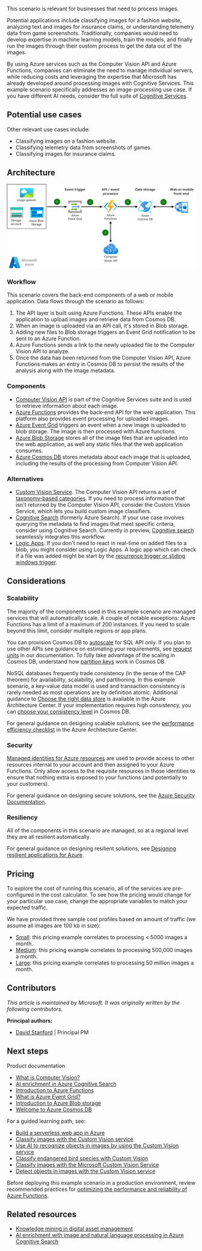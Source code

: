 This scenario is relevant for businesses that need to process images.

Potential applications include classifying images for a fashion website, analyzing text and images for insurance claims, or understanding telemetry data from game screenshots. Traditionally, companies would need to develop expertise in machine learning models, train the models, and finally run the images through their custom process to get the data out of the images.

By using Azure services such as the Computer Vision API and Azure Functions, companies can eliminate the need to manage individual servers, while reducing costs and leveraging the expertise that Microsoft has already developed around processing images with Cognitive Services. This example scenario specifically addresses an image-processing use case. If you have different AI needs, consider the full suite of [Cognitive Services](/azure/cognitive-services/).

## Potential use cases

Other relevant use cases include:

- Classifying images on a fashion website.
- Classifying telemetry data from screenshots of games.
- Classifying images for insurance claims.

## Architecture

![Architecture for image classification][architecture]

### Workflow

This scenario covers the back-end components of a web or mobile application. Data flows through the scenario as follows:

1. The API layer is built using Azure Functions. These APIs enable the application to upload images and retrieve data from Cosmos DB.
2. When an image is uploaded via an API call, it's stored in Blob storage.
3. Adding new files to Blob storage triggers an Event Grid notification to be sent to an Azure Function.
4. Azure Functions sends a link to the newly uploaded file to the Computer Vision API to analyze.
5. Once the data has been returned from the Computer Vision API, Azure Functions makes an entry in Cosmos DB to persist the results of the analysis along with the image metadata.

### Components

- [Computer Vision API](https://azure.microsoft.com/services/cognitive-services/computer-vision) is part of the Cognitive Services suite and is used to retrieve information about each image.
- [Azure Functions](https://azure.microsoft.com/services/functions) provides the back-end API for the web application. This platform also provides event processing for uploaded images.
- [Azure Event Grid](https://azure.microsoft.com/services/event-grid) triggers an event when a new image is uploaded to blob storage. The image is then processed with Azure functions.
- [Azure Blob Storage](https://azure.microsoft.com/services/storage/blobs) stores all of the image files that are uploaded into the web application, as well any static files that the web application consumes.
- [Azure Cosmos DB](https://azure.microsoft.com/free/cosmos-db) stores metadata about each image that is uploaded, including the results of the processing from Computer Vision API.

### Alternatives

- [Custom Vision Service](https://azure.microsoft.com/services/cognitive-services/custom-vision-service). The Computer Vision API returns a set of [taxonomy-based categories][cv-categories]. If you need to process information that isn't returned by the Computer Vision API, consider the Custom Vision Service, which lets you build custom image classifiers.
- [Cognitive Search](https://azure.microsoft.com/services/search) (formerly Azure Search). If your use case involves querying the metadata to find images that meet specific criteria, consider using Cognitive Search. Currently in preview, [Cognitive search](https://azure.microsoft.com/services/search) seamlessly integrates this workflow.
- [Logic Apps](https://azure.microsoft.com/services/logic-apps). If you don't need to react in real-time on added files to a blob, you might consider using Logic Apps. A logic app which can check if a file was added might be start by the [recurrence trigger or sliding windows trigger](/azure/logic-apps/concepts-schedule-automated-recurring-tasks-workflows).

## Considerations

### Scalability

The majority of the components used in this example scenario are managed services that will automatically scale. A couple of notable exceptions: Azure Functions has a limit of a maximum of 200 instances. If you need to scale beyond this limit, consider multiple regions or app plans.

You can provision Cosmos DB to [autoscale](/azure/cosmos-db/how-to-provision-autoscale-throughput?tabs=api-async) for SQL API only. If you plan to use other APIs see guidance on estimating your requirements, see [request units](/azure/cosmos-db/request-units) in our documentation. To fully take advantage of the scaling in Cosmos DB, understand how [partition keys](/azure/cosmos-db/partition-data) work in Cosmos DB.

NoSQL databases frequently trade consistency (in the sense of the CAP theorem) for availability, scalability, and partitioning. In this example scenario, a key-value data model is used and transaction consistency is rarely needed as most operations are by definition atomic. Additional guidance to [Choose the right data store](../../guide/technology-choices/data-store-overview.md) is available in the Azure Architecture Center. If your implementation requires high consistency, you can [choose your consistency level](/azure/cosmos-db/consistency-levels) in Cosmos DB.

For general guidance on designing scalable solutions, see the [performance efficiency checklist][scalability] in the Azure Architecture Center.

### Security

[Managed identities for Azure resources][msi] are used to provide access to other resources internal to your account and then assigned to your Azure Functions. Only allow access to the requisite resources in those identities to ensure that nothing extra is exposed to your functions (and potentially to your customers).

For general guidance on designing secure solutions, see the [Azure Security Documentation][security].

### Resiliency

All of the components in this scenario are managed, so at a regional level they are all resilient automatically.

For general guidance on designing resilient solutions, see [Designing resilient applications for Azure][resiliency].

## Pricing

To explore the cost of running this scenario, all of the services are pre-configured in the cost calculator. To see how the pricing would change for your particular use case, change the appropriate variables to match your expected traffic.

We have provided three sample cost profiles based on amount of traffic (we assume all images are 100 kb in size):

- [Small][small-pricing]: this pricing example correlates to processing &lt; 5000 images a month.
- [Medium][medium-pricing]: this pricing example correlates to processing 500,000 images a month.
- [Large][large-pricing]: this pricing example correlates to processing 50 million images a month.

## Contributors

*This article is maintained by Microsoft. It was originally written by the following contributors.*

**Principal authors:**

 * [David Stanford](https://www.linkedin.com/in/das0) | Principal PM

## Next steps

Product documentation
- [What is Computer Vision?](/azure/cognitive-services/computer-vision/home)
- [AI enrichment in Azure Cognitive Search](/azure/search/cognitive-search-concept-intro)
- [Introduction to Azure Functions](/azure/azure-functions/functions-overview)
- [What is Azure Event Grid?](/azure/event-grid/overview)
- [Introduction to Azure Blob storage](/azure/storage/blobs/storage-blobs-introduction)
- [Welcome to Azure Cosmos DB](/azure/cosmos-db/introduction)

For a guided learning path, see:
- [Build a serverless web app in Azure][serverless]
- [Classify images with the Custom Vision service](/learn/modules/classify-images-custom-vision)
- [Use AI to recognize objects in images by using the Custom Vision service](/learn/modules/train-custom-vision-ai/)
- [Classify endangered bird species with Custom Vision](/learn/modules/cv-classify-bird-species/)
- [Classify images with the Microsoft Custom Vision Service](/learn/modules/classify-images-with-custom-vision-service/)
- [Detect objects in images with the Custom Vision service](/learn/modules/detect-objects-images-custom-vision/)

Before deploying this example scenario in a production environment, review recommended practices for [optimizing the performance and reliability of Azure Functions][functions-best-practices].

## Related resources

- [Knowledge mining in digital asset management](../../solution-ideas/articles/digital-asset-management.yml)
- [AI enrichment with image and natural language processing in Azure Cognitive Search](../../solution-ideas/articles/cognitive-search-with-skillsets.yml)


<!-- links -->
[architecture]: ./media/architecture-intelligent-apps-image-processing.png
[small-pricing]: https://azure.com/e/ee2cac4c69e84a328b578fcd3a398653
[medium-pricing]: https://azure.com/e/7c7fc474db344b87aae93bc29ae27108
[large-pricing]: https://azure.com/e/cbadbca30f8640d6a061f8457a74ba7d
[serverless]: /learn/paths/create-serverless-applications/
[cv-categories]: /azure/cognitive-services/computer-vision/category-taxonomy
[resiliency]: /azure/architecture/framework/resiliency/principles
[security]: /azure/security
[scalability]: /azure/architecture/framework/scalability/performance-efficiency
[functions-best-practices]: /azure/azure-functions/functions-best-practices
[msi]: /azure/app-service/app-service-managed-service-identity
